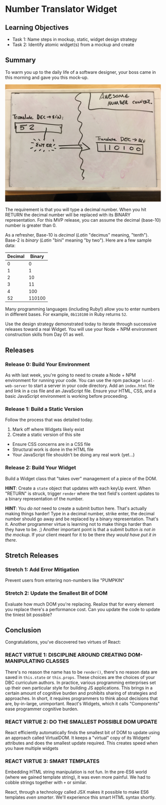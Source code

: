 # Number Translator Widget

## Learning Objectives

* Task 1: Name steps in mockup, static, widget design strategy
* Task 2: Identify atomic widget(s) from a mockup and create

## Summary

To warm you up to the daily life of a software designer, your boss came in this
morning and gave you this mock-up.

!["Mockup from the boss"](./resources/mockup.jpg)

The requirement is that you will type a decimal number. When you hit RETURN the
decimal number will be replaced with its BINARY representation. For this MVP
release, you can assume the decimal (base-10) number is greater than 0.

As a refresher, Base-10 is *decimal* (_Latin_ "decimus" meaning, "tenth").
Base-2 is *binary* (_Latin_ "bini" meaning "by two"). Here are a few sample
data:

|Decimal|Binary|
|-------|------|
|0      |0     |
|1      |1     |
|2      |10    |
|3      |11    |
|4      |100   |
|52     |110100|

Many programming languages (including Ruby!) allow you to enter numbers in
different bases. For example, `0b110100` in Ruby returns `52`.

Use the design strategy demonstrated today to iterate through successive
releases toward a real Widget. You will use your Node + NPM environment
construction skills from Day 01 as well.

## Releases

### Release 0: Build Your Environment

As with last week, you're going to need to create a Node + NPM environment for
running your code. You can use the npm package `local-web-server` to start a
server in your code directory. Add an `index.html` file and link in a css file
and an JavaScript file. Ensure your HTML, CSS, and a basic JavaScript
environment is working before proceeding.

### Release 1: Build a Static Version

Follow the process that was detailed today.

1. Mark off where Widgets likely exist
2. Create a static version of this site
  * Ensure CSS concerns are in a CSS file
  * Structural work is done in the HTML file
  * Your JavaScript file shouldn't be doing any real work (yet...)

### Release 2: Build Your Widget

Build a Widget class that "takes over" management of a piece of the DOM.

**HINT**: Create a `state` object that updates with each keyUp event. When
"RETURN" is struck, trigger `render` where the text field's content updates to
a binary representation of the number.

**HINT**: You _do not_ need to create a submit button here. That's actually 
making things harder! Type in a decimal number, strike enter, the decimal number
should go away and be replaced by a binary representation. That's it. Another
programmer virtue is learning not to make things harder than they have to be. ;)
Another important point is that a submit button _is not in the mockup_. If your
client meant for it to be there _they would have put it in there_.

## Stretch Releases

### Stretch 1: Add Error Mitigation

Prevent users from entering non-numbers like "PUMPKIN"

### Stretch 2: Update the Smallest Bit of DOM

Evaluate how much DOM you're replacing. Realize that for every element you
replace there's a performance cost. Can you update the code to update the
tiniest bit possible?

## Conclusion

Congratulations, you've discovered two virtues of React:

### REACT VIRTUE 1: DISCIPLINE AROUND CREATING DOM-MANIPULATING CLASSES

There's no reason the name has to be `render()`, there's no reason data are
saved in `this.state` or `this.props`. These choices are the choices of your
DBC curriculum authors. In practice, various programming enterprises set up
their own particular style for building JS applications. This brings in a
certain amount of cognitive burden and prohibits sharing of strategies and
approaches. In short, it requires programmers to think about decisions that
are, by-in-large, unimportant. React's Widgets, which it calls "Components"
ease programmer cognitive burden.

### REACT VIRTUE 2: DO THE SMALLEST POSSIBLE DOM UPDATE

React efficiently automatically finds the smallest bit of DOM to update using
an approach called VirtualDOM. It keeps a "virtual" copy of its Widgets'
attributes and does the smallest update required. This creates speed when you
have multiple widgets

### REACT VIRTUE 3: SMART TEMPLATES

Embedding HTML string manipulation is not fun. In the pre-ES6 world
(where we gained template string), it was even more painful. We had to cobble
strings together with `+` or similar.

React, through a technology called JSX makes it possible to make ES6 templates
_even smarter_. We'll experience this smart HTML syntax shortly.

